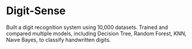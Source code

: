 # Digit-Sense
 Built a digit recognition system using 10,000 datasets. Trained and compared multiple models, including  Decision Tree, Random Forest, KNN, Naıve Bayes, to classify handwritten digits.
